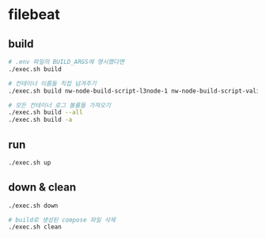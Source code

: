 # filebeat

## build

```bash
# .env 파일의 BUILD_ARGS에 명시했다면
./exec.sh build

# 컨테이너 이름들 직접 넘겨주기
./exec.sh build nw-node-build-script-l3node-1 nw-node-build-script-validation_node-1 nw-node-build-script-sequencer-1

# 모든 컨테이너 로그 볼륨들 가져오기
./exec.sh build --all
./exec.sh build -a
```

## run

```bash
./exec.sh up
```

## down & clean

```bash
./exec.sh down

# build로 생성된 compose 파일 삭제
./exec.sh clean
```
